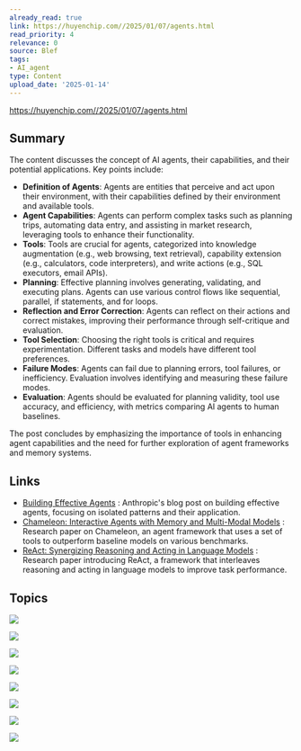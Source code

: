 ```yaml
---
already_read: true
link: https://huyenchip.com//2025/01/07/agents.html
read_priority: 4
relevance: 0
source: Blef
tags:
- AI_agent
type: Content
upload_date: '2025-01-14'
---
```


https://huyenchip.com//2025/01/07/agents.html
## Summary

The content discusses the concept of AI agents, their capabilities, and their potential applications. Key points include:

- **Definition of Agents**: Agents are entities that perceive and act upon their environment, with their capabilities defined by their environment and available tools.
- **Agent Capabilities**: Agents can perform complex tasks such as planning trips, automating data entry, and assisting in market research, leveraging tools to enhance their functionality.
- **Tools**: Tools are crucial for agents, categorized into knowledge augmentation (e.g., web browsing, text retrieval), capability extension (e.g., calculators, code interpreters), and write actions (e.g., SQL executors, email APIs).
- **Planning**: Effective planning involves generating, validating, and executing plans. Agents can use various control flows like sequential, parallel, if statements, and for loops.
- **Reflection and Error Correction**: Agents can reflect on their actions and correct mistakes, improving their performance through self-critique and evaluation.
- **Tool Selection**: Choosing the right tools is critical and requires experimentation. Different tasks and models have different tool preferences.
- **Failure Modes**: Agents can fail due to planning errors, tool failures, or inefficiency. Evaluation involves identifying and measuring these failure modes.
- **Evaluation**: Agents should be evaluated for planning validity, tool use accuracy, and efficiency, with metrics comparing AI agents to human baselines.

The post concludes by emphasizing the importance of tools in enhancing agent capabilities and the need for further exploration of agent frameworks and memory systems.
## Links

- [Building Effective Agents](https://www.anthropic.com/research/building-effective-agents) : Anthropic's blog post on building effective agents, focusing on isolated patterns and their application.
- [Chameleon: Interactive Agents with Memory and Multi-Modal Models](https://arxiv.org/abs/2305.15334) : Research paper on Chameleon, an agent framework that uses a set of tools to outperform baseline models on various benchmarks.
- [ReAct: Synergizing Reasoning and Acting in Language Models](https://arxiv.org/abs/2210.03629) : Research paper introducing ReAct, a framework that interleaves reasoning and acting in language models to improve task performance.

## Topics

![](topics/Concept/AI%20Agents)

![](topics/Concept/Knowledge%20augmentation)

![](topics/Concept/Capability%20extension)

![](topics/Concept/Write%20actions)

![](topics/Concept/Planning)

![](topics/Concept/Function%20Calling)

![](topics/Concept/Self%20critique%20Mechanism)

![](topics/Concept/Tool%20selection)